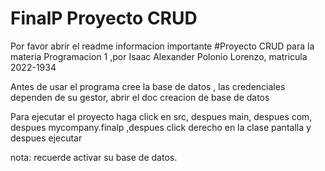 # FinalP Proyecto CRUD
Por favor abrir el readme informacion importante 
#Proyecto CRUD para la materia Programacion 1 ,por Isaac Alexander Polonio Lorenzo, matricula 2022-1934

Antes de usar el programa cree la base de datos , las credenciales dependen de su gestor,
abrir el doc creacion de base de datos 

Para ejecutar el proyecto haga click en 
src, despues main, despues com, despues mycompany.finalp ,despues click derecho en la clase pantalla y despues ejecutar

nota: recuerde activar su base de datos.


